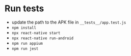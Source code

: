 <h1>Run tests</h1>
<ul>
    <li>update the path to the APK file in <code>__tests__/app.test.js</code></li>
    <li><code>npm install</code></li>
    <li><code>npx react-native start</code></li>
    <li><code>npx react-native run-android</code></li>
    <li><code>npm run appium</code></li>
    <li><code>npm run jest</code></li>
</ul>